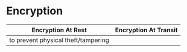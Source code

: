# Encryption

|  Encryption At Rest                 |  Encryption At Transit         |
| ----------------------------------  | ------------------------------ |
| to prevent physical theft/tampering |                                |